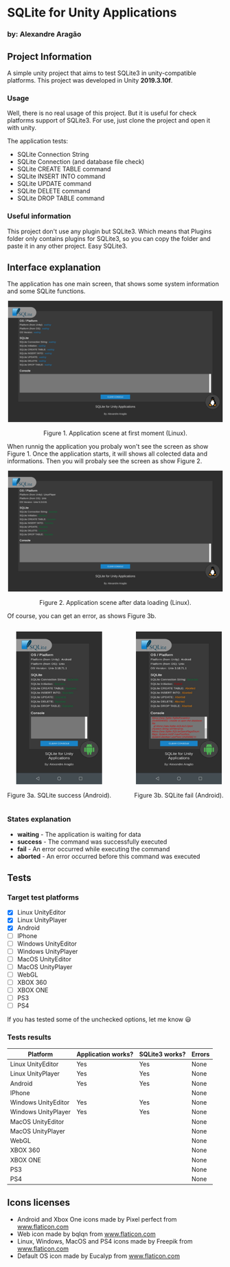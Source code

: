# SQLite for Unity Applications

### by: Alexandre Aragão

## Project Information
A simple unity project that aims to test SQLite3 in unity-compatible platforms. This project was developed in Unity **2019.3.10f**.

### Usage
Well, there is no real usage of this project. But it is useful for check platforms support of SQLite3. For use, just clone the project and open it with unity.

The application tests:
- SQLite Connection String
- SQLite Connection (and database file check)
- SQLite CREATE TABLE command
- SQLite INSERT INTO command
- SQLite UPDATE command
- SQLite DELETE command
- SQLite DROP TABLE command

### Useful information
This project don't use any plugin but SQLite3. Which means that Plugins folder only contains plugins for SQLite3, so you can copy the folder and paste it in any other project. Easy SQLite3.

## Interface explanation
The application has one main screen, that shows some system information and some SQLite functions.
<p align="center">
  <img src="imgs/landscape-loading.png" width="500" />
</p>
<p align="center">Figure 1. Application scene at first moment (Linux).</p>

When runnig the application you probaly won't see the screen as show Figure 1. Once the application starts, it will shows all colected data and informations. Then you will probaly see the screen as show Figure 2.
<p align="center">
  <img src="imgs/landscape-results.png" width="500" />
</p>
<p align="center">Figure 2. Application scene after data loading (Linux).</p>

Of course, you can get an error, as shows Figure 3b.
<p align="center" style="width: 450px">
  <div style="display: flex; justify-content: space-between">
    <div>
      <p align="center">
        <img src="imgs/android-success.jpeg" width="200" />
      </p>
      <p align="center">Figure 3a. SQLite success (Android).</p>
    </div>
    <div>
      <p align="center">
        <img src="imgs/android-fail.jpeg" width="200" />
      </p>
      <p align="center">Figure 3b. SQLite fail (Android).</p>
    </div>
  </div>
</p>

### States explanation
- **waiting** - The application is waiting for data
- **success** - The command  was successfully executed
- **fail** - An error occurred while executing the command
- **aborted** - An error occurred before this command was executed

## Tests
### Target test platforms

- [x] Linux UnityEditor
- [x] Linux UnityPlayer
- [x] Android
- [ ] IPhone
- [ ] Windows UnityEditor
- [ ] Windows UnityPlayer
- [ ] MacOS UnityEditor
- [ ] MacOS UnityPlayer
- [ ] WebGL
- [ ] XBOX 360
- [ ] XBOX ONE
- [ ] PS3
- [ ] PS4

If you has tested some of the unchecked options, let me know :smiley:

### Tests results
Platform | Application works? | SQLite3 works? | Errors |
---------|--------------------|----------------|--------|
Linux UnityEditor | Yes |  Yes | None |
Linux UnityPlayer | Yes |  Yes | None |
Android | Yes | Yes  | None |
IPhone |  |   | None |
Windows UnityEditor | Yes | Yes | None |
Windows UnityPlayer | Yes | Yes  | None |
MacOS UnityEditor |  |  | None |
MacOS UnityPlayer |  |  | None |
WebGL |  |  | None |
XBOX 360 |  |  | None |
XBOX ONE |  |  | None |
PS3 |  |  | None |
PS4 |  |  | None |


## Icons licenses
- Android and Xbox One icons made by Pixel perfect from www.flaticon.com
- Web icon made by bqlqn from www.flaticon.com
- Linux, Windows, MacOS and PS4 icons made by Freepik from www.flaticon.com
- Default OS icon made by Eucalyp from www.flaticon.com
